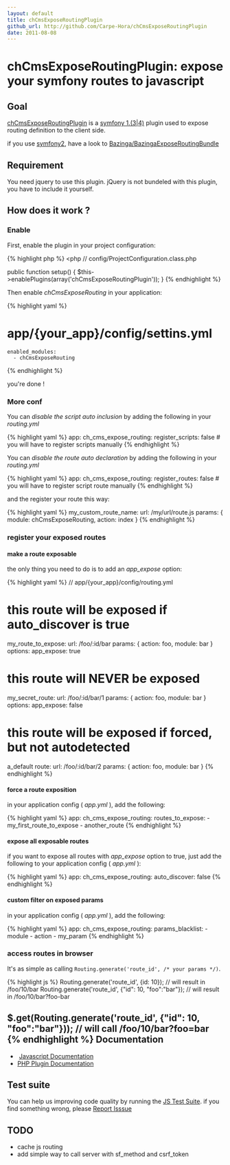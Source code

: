 ```yaml
---
layout: default
title: chCmsExposeRoutingPlugin
github_url: http://github.com/Carpe-Hora/chCmsExposeRoutingPlugin
date: 2011-08-08
---
```


chCmsExposeRoutingPlugin: expose your symfony routes to javascript
==================================================================

Goal
----

[chCmsExposeRoutingPlugin](http://themouette.github.com/chCmsExposeRoutingPlugin/) is a 
[symfony 1.(3|4)](http://www.symfony-project.org/) plugin used to expose routing definition
to the client side.

if you use [symfony2](http://symfony.com/), have a look to [Bazinga/BazingaExposeRoutingBundle](https://github.com/Bazinga/BazingaExposeRoutingBundle) 


Requirement
-----------

You need jquery to use this plugin. jQuery is not bundeled with this plugin, you have to include it yourself.

How does it work ?
------------------

### Enable

First, enable the plugin in your project configuration:

{% highlight php %}
<php
// config/ProjectConfiguration.class.php

public function setup()
{
  $this->enablePlugins(array('chCmsExposeRoutingPlugin'));
}
{% endhighlight %}

Then enable *chCmsExposeRouting* in your application:

{% highlight yaml %}
# app/{your_app}/config/settins.yml

    enabled_modules:
      - chCmsExposeRouting
{% endhighlight %}

you're done !

### More conf

You can *disable the script auto inclusion* by adding the following in your *routing.yml*

{% highlight yaml %}
app:
  ch_cms_expose_routing:
    register_scripts: false # you will have to register scripts manually
{% endhighlight %}

You can *disable the route auto declaration* by adding the following in your *routing.yml*

{% highlight yaml %}
app:
  ch_cms_expose_routing:
    register_routes: false # you will have to register script route manually
{% endhighlight %}

and the register your route this way:

{% highlight yaml %}
my_custom_route_name:
  url: /my/url/route.js
  params: { module: chCmsExposeRouting, action: index }
{% endhighlight %}

### register your exposed routes

#### make a route exposable

the only thing you need to do is to add an _app_expose_ option:

{% highlight yaml %}
// app/{your_app}/config/routing.yml

# this route will be exposed if auto_discover is true
my_route_to_expose:
  url:  /foo/:id/bar
  params: { action: foo, module: bar }
  options:
    app_expose: true

# this route will NEVER be exposed
my_secret_route:
  url:  /foo/:id/bar/1
  params: { action: foo, module: bar }
  options:
    app_expose: false

# this route will be exposed if forced, but not autodetected
a_default route:
  url:  /foo/:id/bar/2
  params: { action: foo, module: bar }
{% endhighlight %}

#### force a route exposition

in your application config ( _app.yml_ ), add the following:

{% highlight yaml %}
app:
  ch_cms_expose_routing:
    routes_to_expose:
      - my_first_route_to_expose
      - another_route
{% endhighlight %}

#### expose all exposable routes

if you want to expose all routes with _app_expose_ option to true, 
just add the following to your application config ( _app.yml_ ):

{% highlight yaml %}
app:
  ch_cms_expose_routing:
    auto_discover: false
{% endhighlight %}

#### custom filter on exposed params

in your application config ( _app.yml_ ), add the following:

{% highlight yaml %}
app:
  ch_cms_expose_routing:
    params_blacklist:
      - module
      - action
      - my_param
{% endhighlight %}

### access routes in browser

It's as simple as calling `Routing.generate('route_id', /* your params */)`.

{% highlight js %}
Routing.generate('route_id', {id: 10});
// will result in /foo/10/bar
Routing.generate('route_id', {"id": 10, "foo":"bar"});
// will result in /foo/10/bar?foo-bar

$.get(Routing.generate('route_id', {"id": 10, "foo":"bar"}));
// will call /foo/10/bar?foo=bar
{% endhighlight %}
Documentation
----

*  [Javascript Documentation](./doc/js/index.html)
* [PHP Plugin Documentation](./doc/php/index.html)

Test suite
----
You can help us improving code quality by running the [JS Test Suite](test/js/index.html).
if you find something wrong, please [Report Isssue](https://github.com/carpe-hora/chCmsExposeRoutingPlugin/issues)

TODO
----

* cache js routing
* add simple way to call server with sf_method and csrf_token
